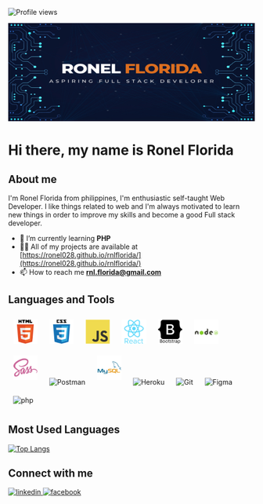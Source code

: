 ![Profile views](https://gpvc.arturio.dev/Ronel028)  
<div align="center">
  <img width="100%" height = "200px" src="https://github.com/Ronel028/Ronel028/blob/main/BANNER.jpg" alt="cover" />
</div>

# Hi there, my name is Ronel Florida

## About me
I'm Ronel Florida from philippines, I'm enthusiastic self-taught Web Developer. I like things related to web and I'm always motivated to learn new things in order to improve my skills and become a good Full stack developer.

- 🌱 I’m currently learning **PHP**
- 👨‍💻 All of my projects are available at [https://ronel028.github.io/rnlflorida/](https://ronel028.github.io/rnlflorida/)
- 📫 How to reach me **rnl.florida@gmail.com**

## Languages and Tools
<div align="left">  
  <img style="margin: 10px" src="https://raw.githubusercontent.com/devicons/devicon/master/icons/html5/html5-original-wordmark.svg" alt="HTML5" height="50" />
  <img style="margin: 10px" src="https://raw.githubusercontent.com/devicons/devicon/master/icons/css3/css3-original-wordmark.svg" alt="CSS3" height="50" />  
  <img style="margin: 10px" src="https://raw.githubusercontent.com/devicons/devicon/master/icons/javascript/javascript-original.svg" alt="JavaScript" height="50" /> 
  <img style="margin: 10px" src="https://raw.githubusercontent.com/devicons/devicon/master/icons/react/react-original-wordmark.svg" alt="React" height="50" />  
  <img style="margin: 10px" src="https://raw.githubusercontent.com/devicons/devicon/master/icons/bootstrap/bootstrap-plain-wordmark.svg" alt="Bootstrap" height="50" />
   <img style="margin: 10px" src="https://raw.githubusercontent.com/devicons/devicon/master/icons/nodejs/nodejs-original-wordmark.svg" alt="NodeJS" height="50" />
   <img style="margin: 10px" src="https://raw.githubusercontent.com/devicons/devicon/master/icons/sass/sass-original.svg" alt="Scss" height="50" />
   <img style="margin: 10px" src="https://www.vectorlogo.zone/logos/getpostman/getpostman-icon.svg" alt="Postman" height="50" />
   <img style="margin: 10px" src="https://raw.githubusercontent.com/devicons/devicon/master/icons/mysql/mysql-original-wordmark.svg" alt="Mysql" height="50" />
   <img style="margin: 10px" src="https://www.vectorlogo.zone/logos/heroku/heroku-icon.svg" alt="Heroku" height="50" />
   <img style="margin: 10px" src="https://www.vectorlogo.zone/logos/git-scm/git-scm-icon.svg" alt="Git" height="50" />
   <img style="margin: 10px" src="https://www.vectorlogo.zone/logos/figma/figma-icon.svg" alt="Figma" height="50" />
  <img style="margin: 10px" src="https://www.vectorlogo.zone/logos/php/php-icon.svg" alt="php" height="50" />
</div>

## Most Used Languages
[![Top Langs](https://github-readme-stats.vercel.app/api/top-langs/?username=Ronel028&show_icons=true&locale=en&layout=compact&theme=tokyonight)](https://github.com/anuraghazra/github-readme-stats) 

## Connect with me
<div align="left">
  <a href="https://www.linkedin.com/in/ronelflorida/" target="_blank">
    <img src=https://img.shields.io/badge/linkedin-%231E77B5.svg?&style=for-the-badge&logo=linkedin&logoColor=white alt=linkedin style="margin-bottom: 5px;" />
  </a>
  <a href="https://www.facebook.com/ronelflorida28" target="_blank">
    <img src=https://img.shields.io/badge/facebook-%232E87FB.svg?&style=for-the-badge&logo=facebook&logoColor=white alt=facebook style="margin-bottom: 5px;" />
  </a>
</div>

